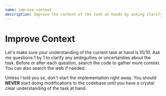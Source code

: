 ```yaml
---
name: improve-context
description: Improve the context of the task at hands by asking clarifying questions
---
```


# Improve Context

Let's make sure your understanding of the current task at hand is 10/10. Ask me questions 1 by 1 to
clarify any ambiguities or uncertainties about the task. Before or after each question, search the
code to gather more context. You can also search the web if needed.

Unless I told you so, don't start the implementation right away. You should **NEVER** start doing
modifications to the codebase until you have a crystal clear understanding of the task at hand.
